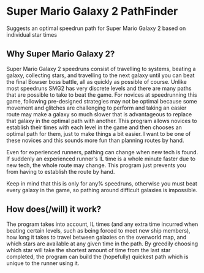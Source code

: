 # Super Mario Galaxy 2 PathFinder
Suggests an optimal speedrun path for Super Mario Galaxy 2 based on individual star times

## Why Super Mario Galaxy 2?
Super Mario Galaxy 2 speedruns consist of travelling to systems, beating a galaxy, collecting stars, and travelling to the next galaxy until you can beat the final Bowser boss battle, all as quickly as possible of course. Unlike most speedruns SMG2 has very discrete levels and there are many paths that are possible to take to beat the game. For novices at speedrunning this game, following pre-designed strategies may not be optimal because some movement and glitches are challenging to perform and taking an easier route may make a galaxy so much slower that is advantageous to replace that galaxy in the optimal path with another. This program allows novices to establish their times with each level in the game and then chooses an optimal path for them, just to make things a bit easier. I want to be one of these novices and this sounds more fun than planning routes by hand.

Even for experienced runners, pathing can change when new tech is found. If suddenly an experienced runner's IL time is a whole minute faster due to new tech, the whole route may change. This program just prevents you from having to establish the route by hand.

Keep in mind that this is only for any% speedruns, otherwise you must beat every galaxy in the game, so pathing around difficult galaxies is impossible.

## How does(/will) it work?
The program takes into account, IL times (and any extra time incurred when beating certain levels, such as being forced to meet new ship members), how long it takes to travel between galaxies on the overworld map, and which stars are available at any given time in the path. By greedily choosing which star will take the shortest amount of time from the last star completed, the program can build the (hopefully) quickest path which is unique to the runner using it.
